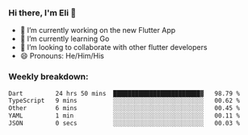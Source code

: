 ### Hi there, I'm Eli 👋
- 🔭 I’m currently working on the new Flutter App
- 🌱 I’m currently learning Go
- 🦄 I’m looking to collaborate with other flutter developers
- 😄 Pronouns: He/Him/His

### Weekly breakdown:
<!--START_SECTION:waka-->

```txt
Dart         24 hrs 50 mins  ████████████████████████▓   98.79 %
TypeScript   9 mins          ░░░░░░░░░░░░░░░░░░░░░░░░░   00.62 %
Other        6 mins          ░░░░░░░░░░░░░░░░░░░░░░░░░   00.45 %
YAML         1 min           ░░░░░░░░░░░░░░░░░░░░░░░░░   00.11 %
JSON         0 secs          ░░░░░░░░░░░░░░░░░░░░░░░░░   00.03 %
```

<!--END_SECTION:waka-->
